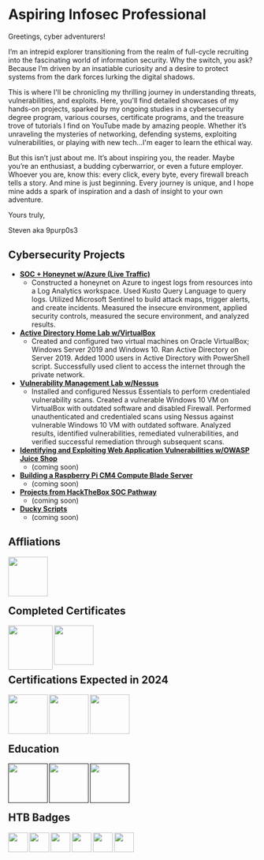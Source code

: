 <h1>Aspiring Infosec Professional</h1>

Greetings, cyber adventurers! 

I’m an intrepid explorer transitioning from the realm of full-cycle recruiting into the fascinating world of information security. Why the switch, you ask? Because I’m driven by an insatiable curiosity and a desire to protect systems from the dark forces lurking the digital shadows.

This is where I'll be chronicling my thrilling journey in understanding threats, vulnerabilities, and exploits. Here, you'll find detailed showcases of my hands-on projects, sparked by my ongoing studies in a cybersecurity degree program, various courses, certificate programs, and the treasure trove of tutorials I find on YouTube made by amazing people. Whether it’s unraveling the mysteries of networking, defending systems, exploiting vulnerabilities, or playing with new tech...I'm eager to learn the ethical way.

But this isn’t just about me. It’s about inspiring you, the reader. Maybe you’re an enthusiast, a budding cyberwarrior, or even a future employer. Whoever you are, know this: every click, every byte, every firewall breach tells a story. And mine is just beginning. Every journey is unique, and I hope mine adds a spark of inspiration and a dash of insight to your own adventure.

Yours truly,

Steven aka 9purp0s3



<h2>Cybersecurity Projects</h2>

- <b>[SOC + Honeynet w/Azure (Live Traffic)](https://github.com/stevenrim/honeynet)</b>
    - Constructed a honeynet on Azure to ingest logs from resources into a Log Analytics workspace. Used Kusto Query Language to query logs. Utilized Microsoft Sentinel to build attack maps, trigger alerts, and create incidents. Measured the insecure environment, applied security controls, measured the secure environment, and analyzed results. 
- <b>[Active Directory Home Lab w/VirtualBox]()</b>
    - Created and configured two virtual machines on Oracle VirtualBox; Windows Server 2019 and Windows 10. Ran Active Directory on Server 2019. Added 1000 users in Active Directory with PowerShell script. Successfully used client to access the internet through the private network. 
- <b>[Vulnerability Management Lab w/Nessus]()</b>
    - Installed and configured Nessus Essentials to perform credentialed vulnerability scans. Created a vulnerable Windows 10 VM on VirtualBox with outdated software and disabled Firewall. Performed unauthenticated and credentialed scans using Nessus against vulnerable Windows 10 VM with outdated software. Analyzed results, identified vulnerabilities, remediated vulnerabilities, and verified successful remediation through subsequent scans.
- <b>[Identifying and Exploiting Web Application Vulnerabilities w/OWASP Juice Shop]()</b>
    - (coming soon)
- <b>[Building a Raspberry Pi CM4 Compute Blade Server]()</b>
    - (coming soon)
- <b>[Projects from HackTheBox SOC Pathway]()</b>
    - (coming soon)
- <b>[Ducky Scripts]()</b>
    - (coming soon) 

<h2>Affliations</h2>

[<img align="left" alt="" width="80px" src="https://marketplace.6clicks.com/media/catalog/product/cache/23c0cd070d89dc1f3b0c34a66e2aee6b/o/w/owasp-logo-square.png" />](https://owasp.org/)
<br>
<br>
<br>
<br>

<h2>Completed Certificates</h2>

[<img align="left" alt="" width="90px" src="https://images.credly.com/size/340x340/images/0bf0f2da-a699-4c82-82e2-56dcf1f2e1c7/image.png" />](https://www.credly.com/badges/c5dc51ac-beae-45ef-b27b-a060075191e3/)
[<img align="left" alt="" width="80px" src="https://i.imgur.com/UyhqpF5.png" />](https://app.kajabi.com/certificates/72ada0d2)
<br>
<br>
<br>
<br>

<h2>Certifications Expected in 2024</h2>

[<img align="left" alt="" width="80px" src="https://cloudsecurityalliance.org/assets/education/ccsk/credly_badge-ed17d466458785c409ac00edc33ffbc8a95ef56aebbd36e969441654a29adc1d.png" />](https://cloudsecurityalliance.org/education/ccsk)
[<img align="left" alt="" width="80px" src="https://academy.hackthebox.com/storage/exam_badges/Ub2I1qAN1BOVsK2de0ujslt4oGjhceaZeWRRicge.png" />](https://academy.hackthebox.com/preview/certifications/htb-certified-defensive-security-analyst)
[<img align="left" alt="" width="80px" src="https://images.credly.com/images/446e08ae-bbb5-4648-b85d-24b9a939eb8d/CompTIA_Security_2B.png" />](https://www.comptia.org/certifications/security)
<br>
<br>
<br>
<br>

<h2>Education</h2>

[<img align="left" alt="" width="80px" src="https://is1-ssl.mzstatic.com/image/thumb/Purple116/v4/d9/cf/35/d9cf3530-d272-b00f-9481-791600fabed3/AppIcon-0-0-1x_U007emarketing-0-0-0-5-0-0-sRGB-0-0-0-GLES2_U002c0-512MB-85-220-0-0.png/512x512bb.jpg" />]()
[<img align="left" alt="" width="80px" src="https://www.seedglobaleducation.com/wp-content/uploads/2023/07/Gies-logo-1024x1024.jpg" />]()
[<img align="left" alt="" width="80px" src="https://imageio.forbes.com/specials-images/imageserve/5d517acf68cb0a000916ae62/0x0.jpg?format=jpg&crop=416,416,x0,y0,safe&height=200&width=200&fit=bounds" />]()
<br>
<br>
<br>
<br>

<h2>HTB Badges</h2>

[<img align="left" alt="" width="40px" src="https://academy.hackthebox.com/storage/badges/academician.png" />](https://academy.hackthebox.com/achievement/badge/3012c379-0e6b-11ef-b18d-bea50ffe6cb4)
[<img align="left" alt="" width="40px" src="https://academy.hackthebox.com/storage/badges/abc6e5a362f8adad812c5cfa87783bd9/logo.png" />](https://academy.hackthebox.com/achievement/badge/fb4ad0bf-0ff8-11ef-b18d-bea50ffe6cb4)
[<img align="left" alt="" width="40px" src="https://academy.hackthebox.com/storage/badges/4a11a1a1d810967184694662d629de2d/logo.png" />](https://academy.hackthebox.com/achievement/badge/50ff53be-0f94-11ef-b18d-bea50ffe6cb4)
[<img align="left" alt="" width="40px" src="https://academy.hackthebox.com/storage/badges/eb072974e828f87af924bce557b2c614/logo.png" />](https://academy.hackthebox.com/achievement/badge/b4cdf74f-10b6-11ef-b18d-bea50ffe6cb4)
[<img align="left" alt="" width="40px" src="https://academy.hackthebox.com/storage/badges/d7343c8afb32e9feee0fed1fc2acd378/logo.png" />](https://academy.hackthebox.com/achievement/badge/aeb9a03e-114b-11ef-b18d-bea50ffe6cb4)
[<img align="left" alt="" width="40px" src="https://academy.hackthebox.com/storage/badges/f284df82c57336019410ed5f68ace295/logo.png" />](https://academy.hackthebox.com/achievement/badge/0db968b9-15e9-11ef-b18d-bea50ffe6cb4)

